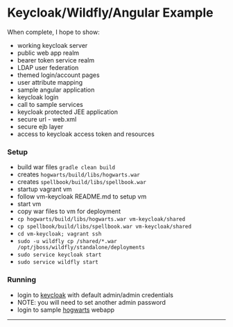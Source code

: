 # Keycloak/Wildfly/Angular Example
When complete, I hope to show:
* working keycloak server
 * public web app realm
 * bearer token service realm
 * LDAP user federation
 * themed login/account pages
 * user attribute mapping
* sample angular application
 * keycloak login
 * call to sample services
* keycloak protected JEE application
 * secure url - web.xml
 * secure ejb layer
 * access to keycloak access token and resources

### Setup
* build war files `gradle clean build`
 * creates `hogwarts/build/libs/hogwarts.war`
 * creates `spellbook/build/libs/spellbook.war`
* startup vagrant vm
 * follow vm-keycloak README.md to setup vm
 * start vm
* copy war files to vm for deployment
 * `cp hogwarts/build/libs/hogwarts.war vm-keycloak/shared`
 * `cp spellbook/build/libs/spellbook.war vm-keycloak/shared`
 * `cd vm-keycloak; vagrant ssh`
 * `sudo -u wildfly cp /shared/*.war /opt/jboss/wildfly/standalone/deployments`
 * `sudo service keycloak start`
 * `sudo service wildfly start`

### Running
* login to [keycloak] with default admin/admin credentials
 * NOTE: you will need to set another admin password
* login to sample [hogwarts] webapp

---
[keycloak]:http://172.16.0.100:8080/auth
[hogwarts]:http://172.16.0.100:9080/hogwarts/app
